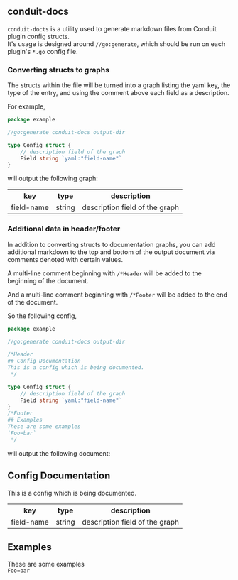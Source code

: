 ## conduit-docs

`conduit-docts` is a utility used to generate markdown files from Conduit plugin config structs.  
It's usage is designed around `//go:generate`, which should be run on each plugin's `*.go` config file.

### Converting structs to graphs
The structs within the file will be turned into a graph listing the yaml key, the type of the entry, and
using the comment above each field as a description.

For example,

```go
package example 

//go:generate conduit-docs output-dir

type Config struct {
	// description field of the graph
	Field string `yaml:"field-name"`
}
```
will output the following graph:
<table>
<tr>
<th>key</th><th>type</th><th>description</th>
</tr>
<tr>
<td>field-name</td><td>string</td><td>description field of the graph</td>
</tr>
</table>

### Additional data in header/footer

In addition to converting structs to documentation graphs, you can add additional markdown to the top and bottom of the
output document via comments denoted with certain values.

A multi-line comment beginning with `/*Header` will be added to the beginning of the document.

And a multi-line comment beginning with `/*Footer` will be added to the end of the document.

So the following config,

```go
package example 

//go:generate conduit-docs output-dir

/*Header
## Config Documentation
This is a config which is being documented.
 */

type Config struct {
	// description field of the graph
	Field string `yaml:"field-name"`
}
/*Footer
## Examples
These are some examples  
`Foo=bar`
 */
```
will output the following document:
## Config Documentation
This is a config which is being documented.
<table>
<tr>
<th>key</th><th>type</th><th>description</th>
</tr>
<tr>
<td>field-name</td><td>string</td><td>description field of the graph</td>
</tr>
</table>

## Examples
These are some examples  
`Foo=bar`